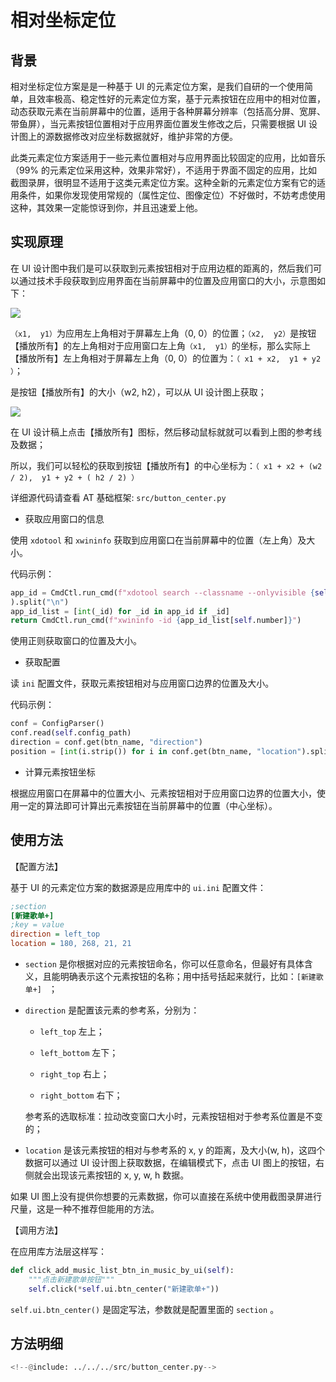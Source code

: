 # 相对坐标定位

## 背景

相对坐标定位方案是是一种基于 UI 的元素定位方案，是我们自研的一个使用简单，且效率极高、稳定性好的元素定位方案，基于元素按钮在应用中的相对位置，动态获取元素在当前屏幕中的位置，适用于各种屏幕分辨率（包括高分屏、宽屏、带鱼屏），当元素按钮位置相对于应用界面位置发生修改之后，只需要根据 UI 设计图上的源数据修改对应坐标数据就好，维护非常的方便。

此类元素定位方案适用于一些元素位置相对与应用界面比较固定的应用，比如音乐（99% 的元素定位采用这种，效果非常好），不适用于界面不固定的应用，比如截图录屏，很明显不适用于这类元素定位方案。这种全新的元素定位方案有它的适用条件，如果你发现使用常规的（属性定位、图像定位）不好做时，不妨考虑使用这种，其效果一定能惊讶到你，并且迅速爱上他。

## 实现原理

在 UI 设计图中我们是可以获取到元素按钮相对于应用边框的距离的，然后我们可以通过技术手段获取到应用界面在当前屏幕中的位置及应用窗口的大小，示意图如下：

![](https://pic.imgdb.cn/item/64f054ca661c6c8e54ff4fcb.png)

`（x1,  y1）`为应用左上角相对于屏幕左上角（0, 0）的位置；`（x2,  y2）`是按钮【播放所有】的左上角相对于应用窗口左上角`（x1,  y1）`的坐标，那么实际上【播放所有】左上角相对于屏幕左上角（0, 0）的位置为：`（ x1 + x2,  y1 + y2 ）`；

是按钮【播放所有】的大小（w2,  h2），可以从 UI 设计图上获取；

![](https://pic.imgdb.cn/item/64f054cb661c6c8e54ff5001.png)

在 UI 设计稿上点击【播放所有】图标，然后移动鼠标就就可以看到上图的参考线及数据；

所以，我们可以轻松的获取到按钮【播放所有】的中心坐标为：`（ x1 + x2 + (w2 / 2),  y1 + y2 + ( h2 / 2) ）`

详细源代码请查看 AT 基础框架: `src/button_center.py`

- 获取应用窗口的信息

使用 `xdotool` 和 `xwininfo` 获取到应用窗口在当前屏幕中的位置（左上角）及大小。

代码示例：

```python
app_id = CmdCtl.run_cmd(f"xdotool search --classname --onlyvisible {self.app_name}"
).split("\n")
app_id_list = [int(_id) for _id in app_id if _id]
return CmdCtl.run_cmd(f"xwininfo -id {app_id_list[self.number]}")
```

使用正则获取窗口的位置及大小。

- 获取配置

读 `ini` 配置文件，获取元素按钮相对与应用窗口边界的位置及大小。

代码示例：

```python
conf = ConfigParser()
conf.read(self.config_path)
direction = conf.get(btn_name, "direction")
position = [int(i.strip()) for i in conf.get(btn_name, "location").split(",")]
```

- 计算元素按钮坐标

根据应用窗口在屏幕中的位置大小、元素按钮相对于应用窗口边界的位置大小，使用一定的算法即可计算出元素按钮在当前屏幕中的位置（中心坐标）。

## 使用方法

【配置方法】

基于 UI 的元素定位方案的数据源是应用库中的 `ui.ini` 配置文件：

```ini
;section
[新建歌单+] 
;key = value
direction = left_top
location = 180, 268, 21, 21
```

- `section` 是你根据对应的元素按钮命名，你可以任意命名，但最好有具体含义，且能明确表示这个元素按钮的名称；用中括号括起来就行，比如：`[新建歌单+] ` ；

- `direction` 是配置该元素的参考系，分别为：

  - `left_top` 左上；

  - `left_bottom` 左下；

  - `right_top` 右上；

  - `right_bottom` 右下；

  参考系的选取标准：拉动改变窗口大小时，元素按钮相对于参考系位置是不变的；

- `location` 是该元素按钮的相对与参考系的 x, y 的距离，及大小(w, h)，这四个数据可以通过 UI 设计图上获取数据，在编辑模式下，点击 UI 图上的按钮，右侧就会出现该元素按钮的 x, y, w, h 数据。

如果 UI 图上没有提供你想要的元素数据，你可以直接在系统中使用截图录屏进行尺量，这是一种不推荐但能用的方法。

【调用方法】

在应用库方法层这样写：

```python
def click_add_music_list_btn_in_music_by_ui(self):
    """点击新建歌单按钮"""
    self.click(*self.ui.btn_center("新建歌单+"))
```

`self.ui.btn_center()` 是固定写法，参数就是配置里面的 `section` 。

## 方法明细

```python
<!--@include: ../../../src/button_center.py-->
```

